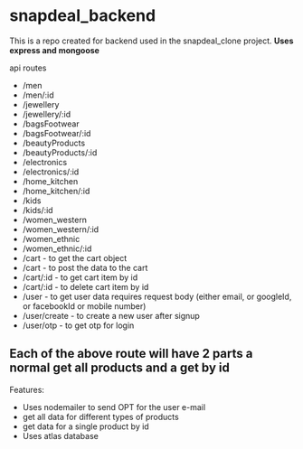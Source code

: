 # snapdeal_backend

This is a repo created for backend used in the snapdeal_clone project.
**Uses express and mongoose**

api routes

- /men
- /men/:id
- /jewellery
- /jewellery/:id
- /bagsFootwear
- /bagsFootwear/:id
- /beautyProducts
- /beautyProducts/:id
- /electronics
- /electronics/:id
- /home_kitchen
- /home_kitchen/:id
- /kids
- /kids/:id
- /women_western
- /women_western/:id
- /women_ethnic
- /women_ethnic/:id
- /cart - to get the cart object
- /cart - to post the data to the cart 
- /cart/:id - to get cart item by id
- /cart/:id - to delete cart item by id
- /user - to get user data requires request body (either email, or googleId, or facebookId or mobile number)
- /user/create - to create a new user after signup
- /user/otp - to get otp for login

## Each of the above route will have 2 parts a normal get all products and a get by id

Features:

- Uses nodemailer to send OPT for the user e-mail
- get all data for different types of products
- get data for a single product by id
- Uses atlas database

